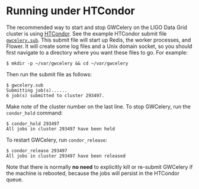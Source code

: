# Running under HTCondor

The recommended way to start and stop GWCelery on the LIGO Data Grid cluster is
using [HTCondor](https://research.cs.wisc.edu/htcondor/). See the example
HTCondor submit file [`gwcelery.sub`](_static/gwcelery.sub). This submit file
will start up Redis, the worker processes, and Flower. It will create some log
files and a Unix domain socket, so you should first navigate to a directory
where you want these files to go. For example:

    $ mkdir -p ~/var/gwcelery && cd ~/var/gwcelery

Then run the submit file as follows:

	$ gwcelery.sub
	Submitting job(s)......
	6 job(s) submitted to cluster 293497.

Make note of the cluster number on the last line. To stop GWCelery, run the
`condor_hold` command:

	$ condor_hold 293497
	All jobs in cluster 293497 have been held

To restart GWCelery, run `condor_release`:

	$ condor_release 293497
	All jobs in cluster 293497 have been released

Note that there is normally **no need** to explicitly kill or re-submit
GWCelery if the machine is rebooted, because the jobs will persist in the
HTCondor queue.
